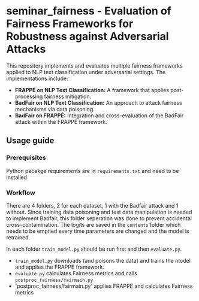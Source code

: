 # seminar_fairness - Evaluation of Fairness Frameworks for Robustness against Adversarial Attacks 
This repository implements and evaluates multiple fairness frameworks applied to NLP text classification under adversarial settings. The implementations include:

- **FRAPPÉ on NLP Text Classification:** A framework that applies post-processing fairness mitigation.
- **BadFair on NLP Text Classification:** An approach to attack fairness mechanisms via data poisoning.
- **BadFair on FRAPPÉ:** Integration and cross-evaluation of the BadFair attack within the FRAPPÉ framework.

## Usage guide

### Prerequisites

Python pacakge requirements are in `requirements.txt` and need to be installed

### Workflow
There are 4 folders, 2 for each dataset, 1 with the Badfair attack and 1 without. 
Since training data poisoning and test data manipulation is needed to implement Badfair, this folder seperation was done to prevent accidental cross-contamination.
The logits are saved in the `contents` folder which needs to be emptied every time parameters are changed and the model is retrained.

In each folder `train_model.py` should be run first and then `evaluate.py`.
 - `train_model.py` downloads (and poisons the data) and trains the model and applies the FRAPPE framework.
 - `evaluate.py` calculates Fairness metrics and calls `postproc_fairness/fairmain.py`
 - `postproc_fairness/fairmain.py´ applies FRAPPE and calculates Fairness metrics
